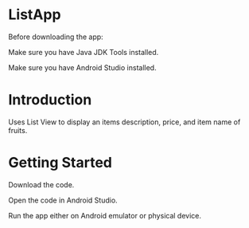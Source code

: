 # ListApp

Before downloading the app:

Make sure you have Java JDK Tools installed. 

Make sure you have Android Studio installed.

# Introduction

Uses List View to display an items description, price, and item name of fruits.

# Getting Started

Download the code.

Open the code in Android Studio.

Run the app either on Android emulator or physical device.

